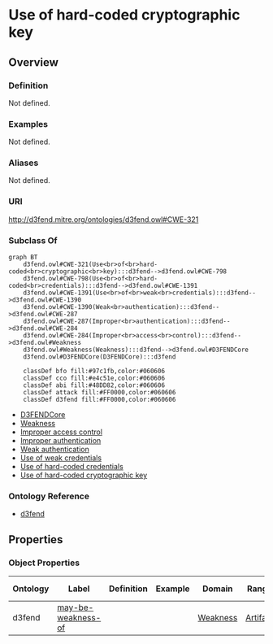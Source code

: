 # Use of hard-coded cryptographic key

## Overview

### Definition
Not defined.

### Examples
Not defined.

### Aliases
Not defined.

### URI
http://d3fend.mitre.org/ontologies/d3fend.owl#CWE-321

### Subclass Of
```mermaid
graph BT
    d3fend.owl#CWE-321(Use<br>of<br>hard-coded<br>cryptographic<br>key):::d3fend-->d3fend.owl#CWE-798
    d3fend.owl#CWE-798(Use<br>of<br>hard-coded<br>credentials):::d3fend-->d3fend.owl#CWE-1391
    d3fend.owl#CWE-1391(Use<br>of<br>weak<br>credentials):::d3fend-->d3fend.owl#CWE-1390
    d3fend.owl#CWE-1390(Weak<br>authentication):::d3fend-->d3fend.owl#CWE-287
    d3fend.owl#CWE-287(Improper<br>authentication):::d3fend-->d3fend.owl#CWE-284
    d3fend.owl#CWE-284(Improper<br>access<br>control):::d3fend-->d3fend.owl#Weakness
    d3fend.owl#Weakness(Weakness):::d3fend-->d3fend.owl#D3FENDCore
    d3fend.owl#D3FENDCore(D3FENDCore):::d3fend
    
    classDef bfo fill:#97c1fb,color:#060606
    classDef cco fill:#e4c51e,color:#060606
    classDef abi fill:#48DD82,color:#060606
    classDef attack fill:#FF0000,color:#060606
    classDef d3fend fill:#FF0000,color:#060606
```

- [D3FENDCore](/docs/ontology/reference/model/D3FENDCore/D3FENDCore.md)
- [Weakness](/docs/ontology/reference/model/D3FENDCore/Weakness/Weakness.md)
- [Improper access control](/docs/ontology/reference/model/D3FENDCore/Weakness/Improper%20access%20control/Improper%20access%20control.md)
- [Improper authentication](/docs/ontology/reference/model/D3FENDCore/Weakness/Improper%20access%20control/Improper%20authentication/Improper%20authentication.md)
- [Weak authentication](/docs/ontology/reference/model/D3FENDCore/Weakness/Improper%20access%20control/Improper%20authentication/Weak%20authentication/Weak%20authentication.md)
- [Use of weak credentials](/docs/ontology/reference/model/D3FENDCore/Weakness/Improper%20access%20control/Improper%20authentication/Weak%20authentication/Use%20of%20weak%20credentials/Use%20of%20weak%20credentials.md)
- [Use of hard-coded credentials](/docs/ontology/reference/model/D3FENDCore/Weakness/Improper%20access%20control/Improper%20authentication/Weak%20authentication/Use%20of%20weak%20credentials/Use%20of%20hard-coded%20credentials/Use%20of%20hard-coded%20credentials.md)
- [Use of hard-coded cryptographic key](/docs/ontology/reference/model/D3FENDCore/Weakness/Improper%20access%20control/Improper%20authentication/Weak%20authentication/Use%20of%20weak%20credentials/Use%20of%20hard-coded%20credentials/Use%20of%20hard-coded%20cryptographic%20key/Use%20of%20hard-coded%20cryptographic%20key.md)


### Ontology Reference
- [d3fend](http://d3fend.mitre.org/ontologies/d3fend.owl#)

## Properties
### Object Properties
| Ontology | Label | Definition | Example | Domain | Range | Inverse Of |
|----------|-------|------------|---------|--------|-------|------------|
| d3fend | [may-be-weakness-of](http://d3fend.mitre.org/ontologies/d3fend.owl#may-be-weakness-of) |  |  | [Weakness](/docs/ontology/reference/model/D3FENDCore/Weakness/Weakness.md) | [Artifact](/docs/ontology/reference/model/D3FENDCore/Artifact/Artifact.md) | [may-have-weakness](http://d3fend.mitre.org/ontologies/d3fend.owl#may-have-weakness) |


